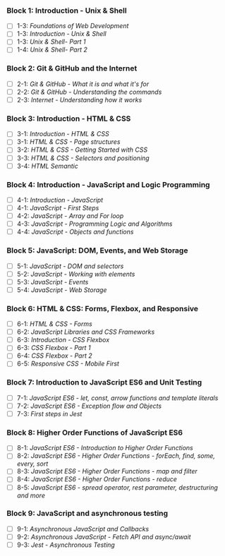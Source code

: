 ### Block 1: Introduction - Unix & Shell

- [ ] 1-3: _Foundations of Web Development_
- [ ] 1-3: _Introduction - Unix & Shell_
- [ ] 1-3: _Unix & Shell- Part 1_
- [ ] 1-4: _Unix & Shell- Part 2_

### Block 2: Git & GitHub and the Internet

- [ ] 2-1: _Git & GitHub - What it is and what it's for_
- [ ] 2-2: _Git & GitHub - Understanding the commands_
- [ ] 2-3: _Internet - Understanding how it works_

### Block 3: Introduction - HTML & CSS

- [ ] 3-1: _Introduction - HTML & CSS_
- [ ] 3-1: _HTML & CSS - Page structures_
- [ ] 3-2: _HTML & CSS - Getting Started with CSS_
- [ ] 3-3: _HTML & CSS - Selectors and positioning_
- [ ] 3-4: _HTML Semantic_

### Block 4: Introduction - JavaScript and Logic Programming

- [ ] 4-1: _Introduction - JavaScript_
- [ ] 4-1: _JavaScript - First Steps_
- [ ] 4-2: _JavaScript - Array and For loop_
- [ ] 4-3: _JavaScript - Programming Logic and Algorithms_
- [ ] 4-4: _JavaScript - Objects and functions_

### Block 5: JavaScript: DOM, Events, and Web Storage

- [ ] 5-1: _JavaScript - DOM and selectors_
- [ ] 5-2: _JavaScript - Working with elements_
- [ ] 5-3: _JavaScript - Events_
- [ ] 5-4: _JavaScript - Web Storage_

### Block 6: HTML & CSS: Forms, Flexbox, and Responsive

- [ ] 6-1: _HTML & CSS - Forms_
- [ ] 6-2: _JavaScript Libraries and CSS Frameworks_
- [ ] 6-3: _Introduction - CSS Flexbox_
- [ ] 6-3: _CSS Flexbox - Part 1_
- [ ] 6-4: _CSS Flexbox - Part 2_
- [ ] 6-5: _Responsive CSS - Mobile First_

### Block 7: Introduction to JavaScript ES6 and Unit Testing

- [ ] 7-1: _JavaScript ES6 - let, const, arrow functions and template literals_
- [ ] 7-2: _JavaScript ES6 - Exception flow and Objects_
- [ ] 7-3: _First steps in Jest_

### Block 8: Higher Order Functions of JavaScript ES6

- [ ] 8-1: _JavaScript ES6 - Introduction to Higher Order Functions_
- [ ] 8-2: _JavaScript ES6 - Higher Order Functions - forEach, find, some, every, sort_
- [ ] 8-3: _JavaScript ES6 - Higher Order Functions - map and filter_
- [ ] 8-4: _JavaScript ES6 - Higher Order Functions - reduce_
- [ ] 8-5: _JavaScript ES6 - spread operator, rest parameter, destructuring and more_

### Block 9: JavaScript and asynchronous testing

- [ ] 9-1: _Asynchronous JavaScript and Callbacks_
- [ ] 9-2: _Asynchronous JavaScript - Fetch API and async/await_
- [ ] 9-3: _Jest - Asynchronous Testing_
